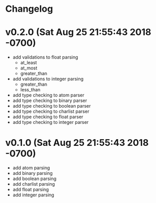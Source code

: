 # Changelog

# v0.2.0 (Sat Aug 25 21:55:43 2018 -0700)

- add validations to float parsing
  - at_least
  - at_most
  - greater_than
- add validations to integer parsing
  - greater_than
  - less_than
- add type checking to atom parser
- add type checking to binary parser
- add type checking to boolean parser
- add type checking to charlist parser
- add type checking to float parser
- add type checking to integer parser

# v0.1.0 (Sat Aug 25 21:55:43 2018 -0700)

- add atom parsing
- add binary parsing
- add boolean parsing
- add charlist parsing
- add float parsing
- add integer parsing
